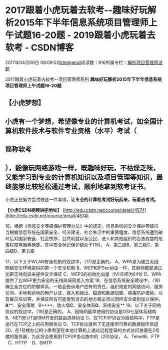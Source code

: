 
# 2017跟着小虎玩着去软考--趣味好玩解析2015年下半年信息系统项目管理师上午试题16-20题 - 2019跟着小虎玩着去软考 - CSDN博客

2017年04月06日 08:09:52[littletigerat](https://me.csdn.net/littletigerat)阅读数：916所属专栏：[解析项目管理师试题](https://blog.csdn.net/column/details/15005.html)



2017跟着小虎玩着去软考--项目管理师系列
**趣味好玩解析2015年下半年信息系统项目管理师上午试题16-20题**

## 【小虎梦想】

## 小虎有一个梦想，希望像专业的计算机考试，如全国计算机软件技术与软件专业资格（水平）考试（
## 简称软考
## ），能像玩网络游戏一样，既趣味好玩，不枯燥乏味，又能学习到专业的计算机知识以及项目管理等知识，最终能够比较轻松通过考试，顺利地拿到软考证书。

小虎正在努力尝试做这一件事情，**让专业的计算机考试好玩起来，玩着去考试。**

**【小虎CSDN视频讲座地址】**
[http://edu.csdn.net/course/detail/4574](http://edu.csdn.net/course/detail/4574)


16、根据《信息安全等级保护管理办法》中的规定，信息系统的安全保护等级应当根据信息系统在国家安全、经济建设、社会生活中的重要程度，信息系统遭到破坏后对国家安全、社会抶序、公共利益以及公民、法人和其他组织的合法权益的危害程度等因素确定。其中安全标记保护级处于(16)。
A、第二级B、第三级C、第四级D、第五级

17、以下关于WLAN安全机制的叙述中，（17)是正确的。
A、WPA是为建立无线网络安全环境提供的第一个安全机制
B、WEP和IPSec协议一样，其目标都是通过加密无线电波来提供安全保证
C、WEP2的初始化向量（IV)空间为64位
D、WPA提供了比WEP更为安全的无线局域网接入方案
18、在信息系统安全建设中，（18)确立全方位的防御体系，一般会告诉用户应有的责任，组织规定的网络访问、服务访问、本地和远地的用户认证、拨入和拨出、磁盘和数据加密、病毒防护措施，以及雇员培训等，并保证所有可能受到攻击的地方都必须以同样安全级别加以保护。
**A****、安全策略   B****、防火墙****C****、安全体系****D****、系统安全**
19、以下关于网络协议的叙述中，（19)是正确的。
A、因特网最早使用的协议是OSI七层体系结构
B、NETBEUT是IBM开发的路由选择协议
C、在TCP/IP协议分层结构中，FTP是运行在TCP之上的应用层协议
D、TCP协议提供了无连接但可靠的数据报传信道
20、在1号楼办公的小季希望在本地计算机上通过远程登录的方式访问放置在2号楼的服务器，为此将会使用到TCP/IP协议族中的（20)协议，
A、TelnetB、FTP     C、HTTP    D、SMTP

